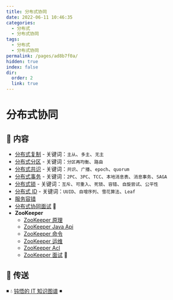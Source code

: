 ```yaml
---
title: 分布式协同
date: 2022-06-11 10:46:35
categories:
  - 分布式
  - 分布式协同
tags:
  - 分布式
  - 分布式协同
permalink: /pages/ad8b7f0a/
hidden: true
index: false
dir:
  order: 2
  link: true
---
```


# 分布式协同

## 📖 内容

- [分布式复制](分布式复制.md) - 关键词：`主从`、`多主`、`无主`
- [分布式分区](分布式分区.md) - 关键词：`分区再均衡`、`路由`
- [分布式共识](分布式共识.md) - 关键词：`共识`、`广播`、`epoch`、`quorum`
- [分布式事务](分布式事务.md) - 关键词：`2PC`、`3PC`、`TCC`、`本地消息表`、`消息事务`、`SAGA`
- [分布式锁](分布式锁.md) - 关键词：`互斥`、`可重入`、`死锁`、`容错`、`自旋尝试`、`公平性`
- [分布式 ID](分布式ID.md) - 关键词：`UUID`、`自增序列`、`雪花算法`、`Leaf`
- [服务容错](服务容错.md)
- [分布式协同面试](分布式协同面试.md) 💯
- **ZooKeeper**
  - [ZooKeeper 原理](ZooKeeper/ZooKeeper原理.md)
  - [ZooKeeper Java Api](ZooKeeper/ZooKeeperJavaApi.md)
  - [ZooKeeper 命令](ZooKeeper/ZooKeeper命令.md)
  - [ZooKeeper 运维](ZooKeeper/ZooKeeper运维.md)
  - [ZooKeeper Acl](ZooKeeper/ZooKeeperAcl.md)
  - [ZooKeeper 面试](ZooKeeper/ZooKeeper面试.md) 💯


## 🚪 传送

◾ 💧 [钝悟的 IT 知识图谱](https://dunwu.github.io/waterdrop/) ◾